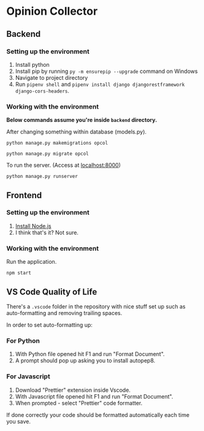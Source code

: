 # Opinion Collector

## Backend

### Setting up the environment

1. Install python
2. Install pip by running `py -m ensurepip --upgrade` command on Windows
3. Navigate to project directory
4. Run `pipenv shell` and `pipenv install django djangorestframework django-cors-headers`.

### Working with the environment

**Below commands assume you're inside `backend` directory.**

After changing something within database (models.py).

`python manage.py makemigrations opcol`

`python manage.py migrate opcol`

To run the server. (Access at [localhost:8000](localhost:8000))

`python manage.py runserver`

## Frontend

### Setting up the environment

1. [Install Node.js](https://nodejs.org/en/)
2. I think that's it? Not sure.

### Working with the environment

Run the application.

`npm start`

## VS Code Quality of Life

There's a `.vscode` folder in the repository with nice stuff set up such as auto-formatting and removing trailing spaces.

In order to set auto-formatting up:

### For Python

1. With Python file opened hit F1 and run "Format Document".
2. A prompt should pop up asking you to install autopep8.

### For Javascript

1. Download "Prettier" extension inside Vscode.
2. With Javascript file opened hit F1 and run "Format Document".
3. When prompted - select "Prettier" code formatter.

If done correctly your code should be formatted automatically each time you save.
